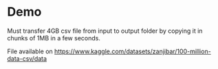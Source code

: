 # Demo
Must transfer 4GB csv file from input to output folder by copying it in chunks of 1MB in a few seconds.

File available on https://www.kaggle.com/datasets/zanjibar/100-million-data-csv/data

